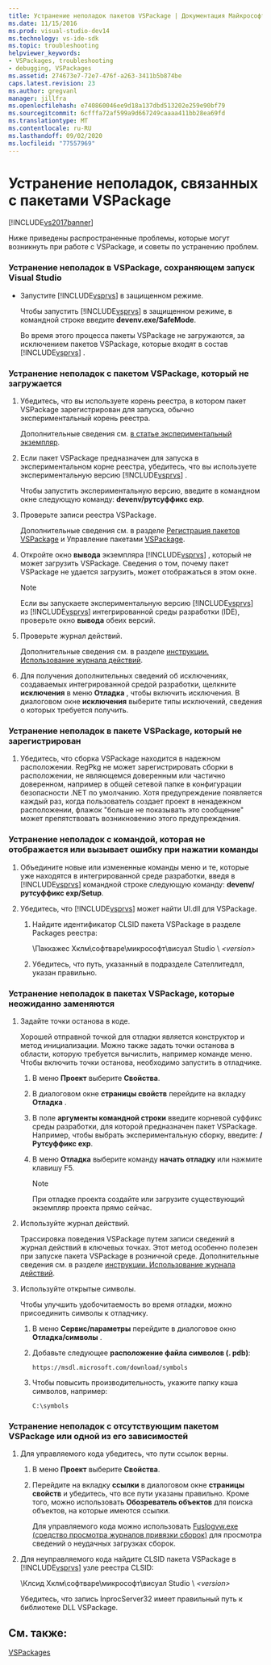 ```yaml
---
title: Устранение неполадок пакетов VSPackage | Документация Майкрософт
ms.date: 11/15/2016
ms.prod: visual-studio-dev14
ms.technology: vs-ide-sdk
ms.topic: troubleshooting
helpviewer_keywords:
- VSPackages, troubleshooting
- debugging, VSPackages
ms.assetid: 274673e7-72e7-476f-a263-3411b5b874be
caps.latest.revision: 23
ms.author: gregvanl
manager: jillfra
ms.openlocfilehash: e740860046ee9d18a137dbd513202e259e90bf79
ms.sourcegitcommit: 6cfffa72af599a9d667249caaaa411bb28ea69fd
ms.translationtype: MT
ms.contentlocale: ru-RU
ms.lasthandoff: 09/02/2020
ms.locfileid: "77557969"
---
```

# <a name="troubleshooting-vspackages"></a>Устранение неполадок, связанных с пакетами VSPackage
[!INCLUDE[vs2017banner](../includes/vs2017banner.md)]

Ниже приведены распространенные проблемы, которые могут возникнуть при работе с VSPackage, и советы по устранению проблем.  
  
### <a name="to-troubleshoot-a-vspackage-that-keeps-visual-studio-from-starting"></a>Устранение неполадок в VSPackage, сохраняющем запуск Visual Studio  
  
- Запустите [!INCLUDE[vsprvs](../includes/vsprvs-md.md)] в защищенном режиме.  
  
     Чтобы запустить [!INCLUDE[vsprvs](../includes/vsprvs-md.md)] в защищенном режиме, в командной строке введите **devenv.exe/SafeMode**.  
  
     Во время этого процесса пакеты VSPackage не загружаются, за исключением пакетов VSPackage, которые входят в состав [!INCLUDE[vsprvs](../includes/vsprvs-md.md)] .  
  
### <a name="to-troubleshoot-a-vspackage-that-does-not-load"></a>Устранение неполадок с пакетом VSPackage, который не загружается  
  
1. Убедитесь, что вы используете корень реестра, в котором пакет VSPackage зарегистрирован для запуска, обычно экспериментальный корень реестра.  
  
     Дополнительные сведения см. [в статье экспериментальный экземпляр](../extensibility/the-experimental-instance.md).  
  
2. Если пакет VSPackage предназначен для запуска в экспериментальном корне реестра, убедитесь, что вы используете экспериментальную версию [!INCLUDE[vsprvs](../includes/vsprvs-md.md)] .  
  
     Чтобы запустить экспериментальную версию, введите в командном окне следующую команду: **devenv/рутсуффикс exp**.  
  
3. Проверьте записи реестра VSPackage.  
  
     Дополнительные сведения см. в разделе [Регистрация пакетов VSPackage](internals/registering-vspackages.md) и Управление пакетами [VSPackage](../extensibility/managing-vspackages.md).  
  
4. Откройте окно **вывода** экземпляра [!INCLUDE[vsprvs](../includes/vsprvs-md.md)] , который не может загрузить VSPackage. Сведения о том, почему пакет VSPackage не удается загрузить, может отображаться в этом окне.  
  
    > [!NOTE]
    > Если вы запускаете экспериментальную версию [!INCLUDE[vsprvs](../includes/vsprvs-md.md)] из [!INCLUDE[vsprvs](../includes/vsprvs-md.md)] интегрированной среды разработки (IDE), проверьте окно **вывода** обеих версий.  
  
5. Проверьте журнал действий.  
  
     Дополнительные сведения см. в разделе [инструкции. Использование журнала действий](../extensibility/how-to-use-the-activity-log.md).  
  
6. Для получения дополнительных сведений об исключениях, создаваемых интегрированной средой разработки, щелкните **исключения** в меню **Отладка** , чтобы включить исключения. В диалоговом окне **исключения** выберите типы исключений, сведения о которых требуется получить.  
  
### <a name="to-troubleshoot-a-vspackage-that-does-not-register"></a>Устранение неполадок в пакете VSPackage, который не зарегистрирован  
  
1. Убедитесь, что сборка VSPackage находится в надежном расположении. RegPkg не может зарегистрировать сборки в расположении, не являющемся доверенным или частично доверенном, например в общей сетевой папке в конфигурации безопасности .NET по умолчанию. Хотя предупреждение появляется каждый раз, когда пользователь создает проект в ненадежном расположении, флажок "больше не показывать это сообщение" может препятствовать возникновению этого предупреждения.  
  
### <a name="to-troubleshoot-a-command-that-is-not-visible-or-that-generates-an-error-when-you-click-a-command"></a>Устранение неполадок с командой, которая не отображается или вызывает ошибку при нажатии команды  
  
1. Объедините новые или измененные команды меню и те, которые уже находятся в интегрированной среде разработки, введя в [!INCLUDE[vsprvs](../includes/vsprvs-md.md)] командной строке следующую команду: **devenv/рутсуффикс exp/Setup**.  
  
2. Убедитесь, что [!INCLUDE[vsprvs](../includes/vsprvs-md.md)] может найти UI.dll для VSPackage.  
  
    1. Найдите идентификатор CLSID пакета VSPackage в разделе Packages реестра:  
  
         \Паккажес Хклм\софтваре\микрософт\висуал Studio \\ *\<version>*  
  
    2. Убедитесь, что путь, указанный в подразделе Сателлитедлл, указан правильно.  
  
### <a name="to-troubleshoot-a-vspackage-that-behaves-unexpectedly"></a>Устранение неполадок в пакетах VSPackage, которые неожиданно заменяются  
  
1. Задайте точки останова в коде.  
  
     Хорошей отправной точкой для отладки является конструктор и метод инициализации. Можно также задать точки останова в области, которую требуется вычислить, например команде меню. Чтобы включить точки останова, необходимо запустить в отладчике.  
  
    1. В меню **Проект** выберите **Свойства**.  
  
    2. В диалоговом окне **страницы свойств** перейдите на вкладку **Отладка** .  
  
    3. В поле **аргументы командной строки** введите корневой суффикс среды разработки, для которой предназначен пакет VSPackage. Например, чтобы выбрать экспериментальную сборку, введите: **/Рутсуффикс exp**.  
  
    4. В меню **Отладка** выберите команду **начать отладку** или нажмите клавишу F5.  
  
        > [!NOTE]
        > При отладке проекта создайте или загрузите существующий экземпляр проекта прямо сейчас.  
  
2. Используйте журнал действий.  
  
     Трассировка поведения VSPackage путем записи сведений в журнал действий в ключевых точках. Этот метод особенно полезен при запуске пакета VSPackage в розничной среде. Дополнительные сведения см. в разделе [инструкции. Использование журнала действий](../extensibility/how-to-use-the-activity-log.md).  
  
3. Используйте открытые символы.  
  
     Чтобы улучшить удобочитаемость во время отладки, можно присоединить символы к отладчику.  
  
    1. В меню **Сервис/параметры** перейдите в диалоговое окно **Отладка/символы** .  
  
    2. Добавьте следующее **расположение файла символов (. pdb)**:  
  
       `https://msdl.microsoft.com/download/symbols`  
  
    3. Чтобы повысить производительность, укажите папку кэша символов, например:  

       `C:\symbols`  
  
### <a name="to-troubleshoot-a-missing-vspackage-or-one-of-its-dependencies"></a>Устранение неполадок с отсутствующим пакетом VSPackage или одной из его зависимостей  
  
1. Для управляемого кода убедитесь, что пути ссылок верны.  
  
   1. В меню **Проект** выберите **Свойства**.  
  
   2. Перейдите на вкладку **ссылки** в диалоговом окне **страницы свойств** и убедитесь, что все пути указаны правильно. Кроме того, можно использовать **Обозреватель объектов** для поиска объектов, на которые имеются ссылки.  
  
        Для управляемого кода можно использовать [Fuslogvw.exe (средство просмотра журналов привязки сборок)](/dotnet/framework/tools/fuslogvw-exe-assembly-binding-log-viewer) для просмотра сведений о неудачных загрузках сборок.  
  
2. Для неуправляемого кода найдите CLSID пакета VSPackage в [!INCLUDE[vsprvs](../includes/vsprvs-md.md)] узле реестра CLSID:  
  
    \Клсид Хклм\софтваре\микрософт\висуал Studio \\ *\<version>*  
  
   Убедитесь, что запись InprocServer32 имеет правильный путь к библиотеке DLL VSPackage.  
  
## <a name="see-also"></a>См. также:  
 [VSPackages](../extensibility/internals/vspackages.md)

